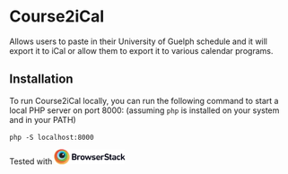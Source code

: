 # Course2iCal
Allows users to paste in their University of Guelph schedule and it will export it to iCal or allow them to export it to various calendar programs.

## Installation
To run Course2iCal locally, you can run the following command to start a local PHP server on port 8000: (assuming `php` is installed on your system and in your PATH)

```
php -S localhost:8000
```

Tested with <a href="https://www.browserstack.com/"><img src="./img/Browserstack-logo@2x.png" width="25%" height="25%"></a>
